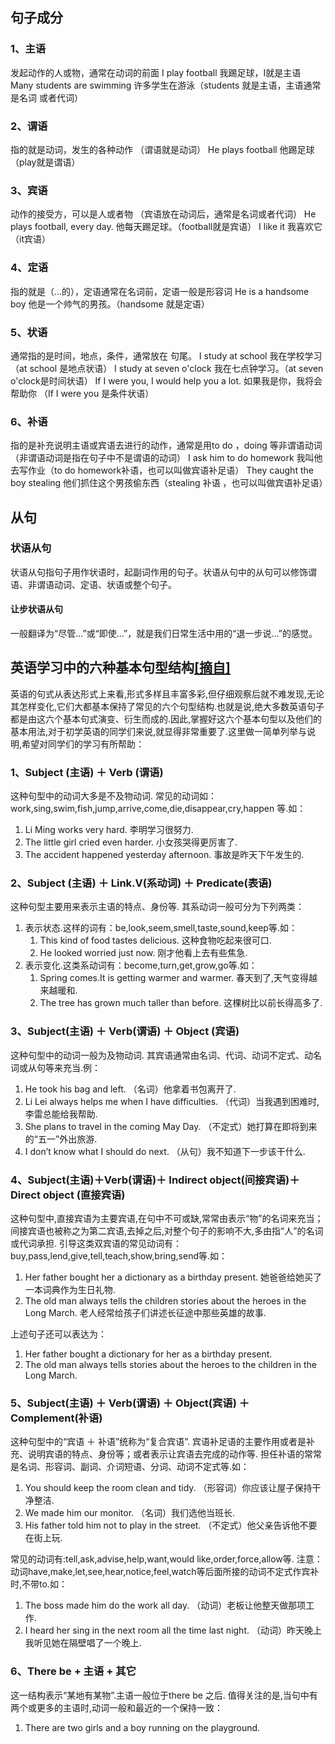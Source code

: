 ---
---

## 句子成分

### 1、主语
发起动作的人或物，通常在动词的前面
I play football 我踢足球，I就是主语
Many students are swimming 许多学生在游泳（students 就是主语，主语通常是名词 或者代词）

### 2、谓语
指的就是动词，发生的各种动作 （谓语就是动词）
He plays football 他踢足球 （play就是谓语）

### 3、宾语
动作的接受方，可以是人或者物 （宾语放在动词后，通常是名词或者代词）
He plays football, every day. 他每天踢足球。（football就是宾语）
I like it 我喜欢它 （it宾语）

### 4、定语
指的就是（...的），定语通常在名词前，定语一般是形容词
He is a handsome boy 他是一个帅气的男孩。（handsome 就是定语）

### 5、状语
通常指的是时间，地点，条件，通常放在 句尾。
I study at school 我在学校学习（at school 是地点状语）
I study at seven o'clock 我在七点钟学习。（at seven o'clock是时间状语）
If I were you, I would help you a lot. 如果我是你，我将会帮助你 （If I were you 是条件状语）

### 6、补语
指的是补充说明主语或宾语去进行的动作，通常是用to do ，doing 等非谓语动词（非谓语动词是指在句子中不是谓语的动词）
I ask him to do homework 我叫他去写作业（to do homework补语，也可以叫做宾语补足语）
They caught the boy stealing 他们抓住这个男孩偷东西（stealing 补语 ，也可以叫做宾语补足语）

## 从句

### 状语从句

状语从句指句子用作状语时，起副词作用的句子。状语从句中的从句可以修饰谓语、非谓语动词、定语、状语或整个句子。

#### 让步状语从句

一般翻译为“尽管...”或“即使...”，就是我们日常生活中用的“退一步说...”的感觉。

## 英语学习中的六种基本句型结构[[摘自]](https://www.zybang.com/question/de779bf0d22d32d534a8623cd8d337da.html)

英语的句式从表达形式上来看,形式多样且丰富多彩,但仔细观察后就不难发现,无论其怎样变化,它们大都基本保持了常见的六个句型结构.也就是说,绝大多数英语句子都是由这六个基本句式演变、衍生而成的.因此,掌握好这六个基本句型以及他们的基本用法,对于初学英语的同学们来说,就显得非常重要了.这里做一简单列举与说明,希望对同学们的学习有所帮助：

### 1、Subject (主语) ＋ Verb (谓语)

这种句型中的动词大多是不及物动词.
常见的动词如：work,sing,swim,fish,jump,arrive,come,die,disappear,cry,happen 等.如：
1. Li Ming works very hard.
李明学习很努力.
1. The little girl cried even harder.
小女孩哭得更厉害了.
1. The accident happened yesterday afternoon.
事故是昨天下午发生的.

### 2、Subject (主语) ＋ Link.V(系动词) ＋ Predicate(表语)

这种句型主要用来表示主语的特点、身份等.
其系动词一般可分为下列两类：
1. 表示状态.这样的词有：be,look,seem,smell,taste,sound,keep等.如：
    1. This kind of food tastes delicious.
    这种食物吃起来很可口.
    1. He looked worried just now.
    刚才他看上去有些焦急.
1. 表示变化.这类系动词有：become,turn,get,grow,go等.如：
    1. Spring comes.It is getting warmer and warmer.
    春天到了,天气变得越来越暖和.
    1. The tree has grown much taller than before.
    这棵树比以前长得高多了.

### 3、Subject(主语) ＋ Verb(谓语) ＋ Object (宾语)

这种句型中的动词一般为及物动词.
其宾语通常由名词、代词、动词不定式、动名词或从句等来充当.例：
1. He took his bag and left.
（名词）他拿着书包离开了.
1. Li Lei always helps me when I have difficulties.
（代词）当我遇到困难时,李雷总能给我帮助.
1. She plans to travel in the coming May Day.
（不定式）她打算在即将到来的“五一”外出旅游.
1. I don’t know what I should do next.
（从句）我不知道下一步该干什么.

### 4、Subject(主语)＋Verb(谓语)＋ Indirect object(间接宾语)＋Direct object (直接宾语)

这种句型中,直接宾语为主要宾语,在句中不可或缺,常常由表示“物”的名词来充当；
间接宾语也被称之为第二宾语,去掉之后,对整个句子的影响不大,多由指“人”的名词或代词承担.
引导这类双宾语的常见动词有：buy,pass,lend,give,tell,teach,show,bring,send等.如：
1. Her father bought her a dictionary as a birthday present.
她爸爸给她买了一本词典作为生日礼物.
1. The old man always tells the children stories about the heroes in the Long March.
老人经常给孩子们讲述长征途中那些英雄的故事.

上述句子还可以表达为：
1. Her father bought a dictionary for her as a birthday present.
1. The old man always tells stories about the heroes to the children in the Long March.

### 5、Subject(主语) ＋ Verb(谓语) ＋ Object(宾语) ＋ Complement(补语)

这种句型中的“宾语 ＋ 补语”统称为“复合宾语”.
宾语补足语的主要作用或者是补充、说明宾语的特点、身份等；或者表示让宾语去完成的动作等.
担任补语的常常是名词、形容词、副词、介词短语、分词、动词不定式等.如：
1. You should keep the room clean and tidy.
（形容词）你应该让屋子保持干净整洁.
1. We made him our monitor.
（名词）我们选他当班长.
1. His father told him not to play in the street.
（不定式）他父亲告诉他不要在街上玩.

常见的动词有:tell,ask,advise,help,want,would like,order,force,allow等.
注意：动词have,make,let,see,hear,notice,feel,watch等后面所接的动词不定式作宾补时,不带to.如：
1. The boss made him do the work all day.
（动词）老板让他整天做那项工作.
1. I heard her sing in the next room all the time last night.
（动词）昨天晚上我听见她在隔壁唱了一个晚上.

### 6、There be + 主语 + 其它

这一结构表示“某地有某物”.主语一般位于there be 之后.
值得关注的是,当句中有两个或更多的主语时,动词一般和最近的一个保持一致：
1. There are two girls and a boy running on the playground.
